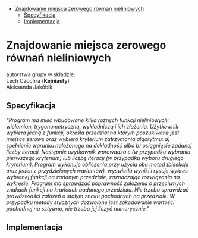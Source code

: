 <!-- TOC -->
* [Znajdowanie miejsca zerowego równań nieliniowych](#znajdowanie-miejsca-zerowego-równań-nieliniowych)
  * [Specyfikacja](#specyfikacja)
  * [Implementacja](#implementacja)
<!-- TOC -->

# Znajdowanie miejsca zerowego równań nieliniowych
autorstwa grupy w składzie:  
Lech Czochra (**Kejniasty**)  
Aleksanda Jakóbik
## Specyfikacja

*"Program ma mieć wbudowane kilka różnych funkcji nieliniowych: wielomian, trygonometryczną, wykładniczą i ich złożenia. Użytkownik wybiera jedną z funkcji, określa przedział na którym poszukiwane jest miejsce zerowe oraz wybiera kryterium zatrzymania algorytmu: a) spełnienie warunku nałożonego na dokładność albo b) osiągnięcie zadanej liczby iteracji. Następnie użytkownik wprowadza ε (w przypadku wybrania pierwszego kryterium) lub liczbę iteracji (w przypadku wyboru drugiego kryterium). Program wykonuje obliczenia przy użyciu obu metod (bisekcja oraz jeden z przydzielonych wariantów), wyświetla wyniki i rysuje wykres wybranej funkcji na zadanym przedziale, zaznaczając rozwiązania na wykresie. Program ma sprawdzać poprawność założenia o przeciwnych znakach funkcji na krańcach badanego przedziału. Nie trzeba sprawdzać prawdziwości założeń o stałym znaku pochodnych na przedziale. W przypadku metody stycznych dozwolone jest zakodowanie wartości pochodnej na sztywno, nie trzeba jej liczyć numerycznie."*

## Implementacja


